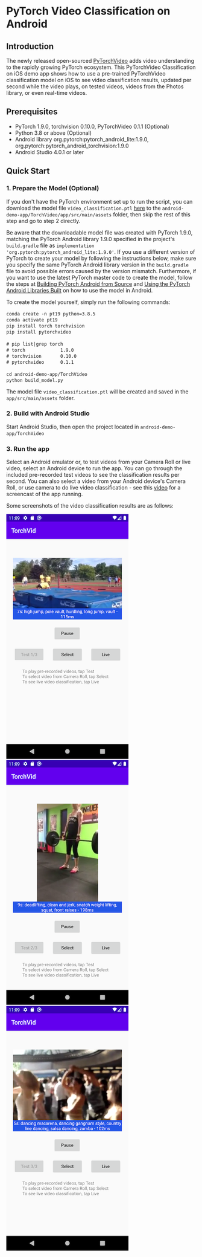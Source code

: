 # PyTorch Video Classification on Android

## Introduction

The newly released open-sourced [PyTorchVideo](https://github.com/facebookresearch/pytorchvideo) adds video understanding to the rapidly growing PyTorch ecosystem. This PyTorchVideo Classification on iOS demo app shows how to use a pre-trained PyTorchVideo classification model on iOS to see video classification results, updated per second while the video plays, on tested videos, videos from the Photos library, or even real-time videos.

## Prerequisites

* PyTorch 1.9.0, torchvision 0.10.0, PyTorchVideo 0.1.1 (Optional)
* Python 3.8 or above (Optional)
* Android library org.pytorch:pytorch_android_lite:1.9.0, org.pytorch:pytorch_android_torchvision:1.9.0
* Android Studio 4.0.1 or later

## Quick Start

### 1. Prepare the Model (Optional)

If you don't have the PyTorch environment set up to run the script, you can download the model file `video_classification.ptl` [here](https://drive.google.com/file/d/1ti8Eb59L5BZV3YJa-c0AUx6XCgEvsqlV/view?usp=sharing) to the `android-demo-app/TorchVideo/app/src/main/assets` folder, then skip the rest of this step and go to step 2 directly.

Be aware that the downloadable model file was created with PyTorch 1.9.0, matching the PyTorch Android library 1.9.0 specified in the project's `build.gradle` file as `implementation 'org.pytorch:pytorch_android_lite:1.9.0'`. If you use a different version of PyTorch to create your model by following the instructions below, make sure you specify the same PyTorch Android library version in the `build.gradle` file to avoid possible errors caused by the version mismatch. Furthermore, if you want to use the latest PyTorch master code to create the model, follow the steps at [Building PyTorch Android from Source](https://pytorch.org/mobile/android/#building-pytorch-android-from-source) and [Using the PyTorch Android Libraries Built](https://pytorch.org/mobile/android/#using-the-pytorch-android-libraries-built-from-source-or-nightly) on how to use the model in Android.

To create the model yourself, simply run the following commands:
```
conda create -n pt19 python=3.8.5
conda activate pt19
pip install torch torchvision
pip install pytorchvideo

# pip list|grep torch
# torch             1.9.0
# torchvision       0.10.0
# pytorchvideo      0.1.1

cd android-demo-app/TorchVideo
python build_model.py

```
The model file `video_classification.ptl` will be created and saved in the `app/src/main/assets` folder.

### 2. Build with Android Studio

Start Android Studio, then open the project located in `android-demo-app/TorchVideo`

### 3. Run the app

Select an Android emulator or, to test videos from your Camera Roll or live video, select an Android device to run the app. You can go through the included pre-recorded test videos to see the classification results per second. You can also select a video from your Android device's Camera Roll, or use camera to do live video classification - see this [video](https://drive.google.com/file/d/16gdgQvzOMDS63CODaZO8qsEeUO5iWLAx/view?usp=sharing) for a screencast of the app running.

Some screenshots of the video classification results are as follows:

![](screenshot1.png)
![](screenshot2.png)
![](screenshot3.png)
